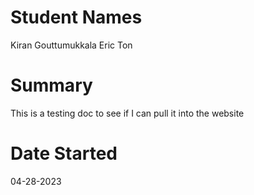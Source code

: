 # Student Names 
Kiran Gouttumukkala
Eric Ton

# Summary
This is a testing doc to see if I can pull it into the website

# Date Started
04-28-2023

